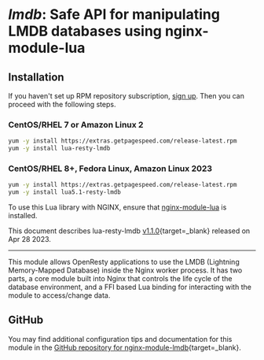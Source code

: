 # *lmdb*: Safe API for manipulating LMDB databases using nginx-module-lua


## Installation

If you haven't set up RPM repository subscription, [sign up](https://www.getpagespeed.com/repo-subscribe). Then you can proceed with the following steps.

### CentOS/RHEL 7 or Amazon Linux 2

```bash
yum -y install https://extras.getpagespeed.com/release-latest.rpm
yum -y install lua-resty-lmdb
```

### CentOS/RHEL 8+, Fedora Linux, Amazon Linux 2023

```bash
yum -y install https://extras.getpagespeed.com/release-latest.rpm
yum -y install lua5.1-resty-lmdb
```


To use this Lua library with NGINX, ensure that [nginx-module-lua](../modules/lua.md) is installed.

This document describes lua-resty-lmdb [v1.1.0](https://github.com/Kong/lua-resty-lmdb/releases/tag/1.1.0){target=_blank} 
released on Apr 28 2023.
    
<hr />

This module allows OpenResty applications to use the LMDB (Lightning Memory-Mapped Database)
inside the Nginx worker process. It has two parts, a core module built into Nginx that
controls the life cycle of the database environment, and a FFI based Lua binding for
interacting with the module to access/change data.

## GitHub

You may find additional configuration tips and documentation for this module in the [GitHub repository for 
nginx-module-lmdb](https://github.com/Kong/lua-resty-lmdb){target=_blank}.